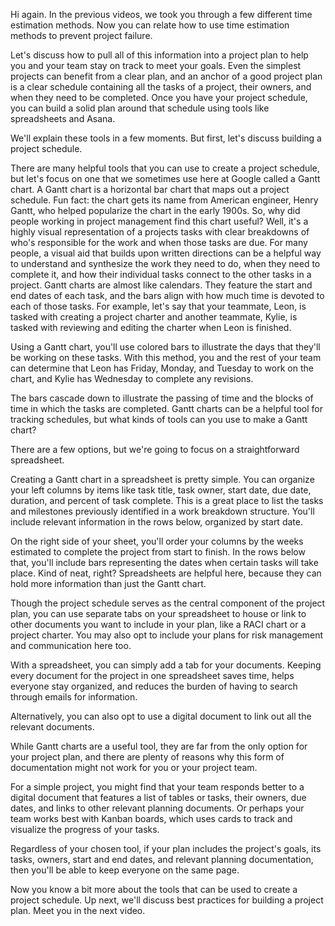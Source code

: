 
Hi again. In the previous videos, we took you through a few different time estimation methods. Now you can relate how to use time estimation methods to prevent project failure.

Let's discuss how to pull all of this information into a project plan to help you and your team stay on track to meet your goals. Even the simplest projects can benefit from a clear plan, and an anchor of a good project plan is a clear schedule containing all the tasks of a project, their owners, and when they need to be completed. Once you have your project schedule, you can build a solid plan around that schedule using tools like spreadsheets and Asana.

We'll explain these tools in a few moments. But first, let's discuss building a project schedule.

There are many helpful tools that you can use to create a project schedule, but let's focus on one that we sometimes use here at Google called a Gantt chart. A Gantt chart is a horizontal bar chart that maps out a project schedule. Fun fact: the chart gets its name from American engineer, Henry Gantt, who helped popularize the chart in the early 1900s. So, why did people working in project management find this chart useful? Well, it's a highly visual representation of a projects tasks with clear breakdowns of who's responsible for the work and when those tasks are due. For many people, a visual aid that builds upon written directions can be a helpful way to understand and synthesize the work they need to do, when they need to complete it, and how their individual tasks connect to the other tasks in a project. Gantt charts are almost like calendars. They feature the start and end dates of each task, and the bars align with how much time is devoted to each of those tasks. For example, let's say that your teammate, Leon, is tasked with creating a project charter and another teammate, Kylie, is tasked with reviewing and editing the charter when Leon is finished.

Using a Gantt chart, you'll use colored bars to illustrate the days that they'll be working on these tasks. With this method, you and the rest of your team can determine that Leon has Friday, Monday, and Tuesday to work on the chart, and Kylie has Wednesday to complete any revisions.

The bars cascade down to illustrate the passing of time and the blocks of time in which the tasks are completed. Gantt charts can be a helpful tool for tracking schedules, but what kinds of tools can you use to make a Gantt chart?

There are a few options, but we're going to focus on a straightforward spreadsheet.

Creating a Gantt chart in a spreadsheet is pretty simple. You can organize your left columns by items like task title, task owner, start date, due date, duration, and percent of task complete. This is a great place to list the tasks and milestones previously identified in a work breakdown structure. You'll include relevant information in the rows below, organized by start date.

On the right side of your sheet, you'll order your columns by the weeks estimated to complete the project from start to finish. In the rows below that, you'll include bars representing the dates when certain tasks will take place. Kind of neat, right? Spreadsheets are helpful here, because they can hold more information than just the Gantt chart.

Though the project schedule serves as the central component of the project plan, you can use separate tabs on your spreadsheet to house or link to other documents you want to include in your plan, like a RACI chart or a project charter. You may also opt to include your plans for risk management and communication here too.

With a spreadsheet, you can simply add a tab for your documents. Keeping every document for the project in one spreadsheet saves time, helps everyone stay organized, and reduces the burden of having to search through emails for information.

Alternatively, you can also opt to use a digital document to link out all the relevant documents.

While Gantt charts are a useful tool, they are far from the only option for your project plan, and there are plenty of reasons why this form of documentation might not work for you or your project team.

For a simple project, you might find that your team responds better to a digital document that features a list of tables or tasks, their owners, due dates, and links to other relevant planning documents. Or perhaps your team works best with Kanban boards, which uses cards to track and visualize the progress of your tasks.

Regardless of your chosen tool, if your plan includes the project's goals, its tasks, owners, start and end dates, and relevant planning documentation, then you'll be able to keep everyone on the same page.

Now you know a bit more about the tools that can be used to create a project schedule. Up next, we'll discuss best practices for building a project plan. Meet you in the next video.

​
